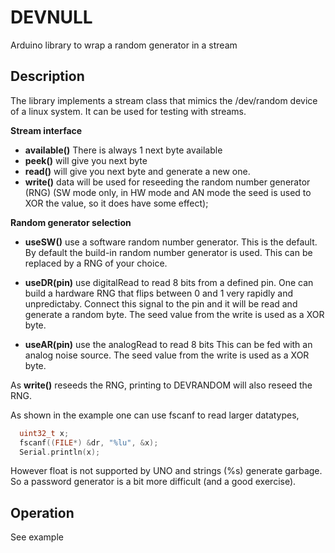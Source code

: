 # DEVNULL

Arduino library to wrap a random generator in a stream

## Description

The library implements a stream class that mimics the /dev/random
device of a linux system. It can be used for testing with streams.

**Stream interface**
* **available()** There is always 1 next byte available
* **peek()** will give you next byte
* **read()** will give you next byte and generate a new one.
* **write()** data will be used for reseeding the random number generator (RNG)
(SW mode only, in HW mode and AN mode the seed is used to XOR the value, so it
does have some effect);

**Random generator selection**

* **useSW()** use a software random number generator. This is the default.
By default the build-in random number generator is used. 
This can be replaced by a RNG of your choice. 

* **useDR(pin)** use digitalRead to read 8 bits from a defined pin.
One can build a hardware RNG that flips between 0 and 1 very rapidly and unpredictaby.
Connect this signal to the pin and it will be read and generate a random byte.
The seed value from the write is used as a XOR byte.

* **useAR(pin)** use the analogRead to read 8 bits
This can be fed with an analog noise source.
The seed value from the write is used as a XOR byte.


As **write()** reseeds the RNG, printing to DEVRANDOM will also reseed the RNG.

As shown in the example one can use fscanf to read larger datatypes, 
```cpp
  uint32_t x;
  fscanf((FILE*) &dr, "%lu", &x);
  Serial.println(x);
```
However float is not supported by UNO and strings (%s) generate garbage.
So a password generator is a bit more difficult (and a good exercise).

## Operation

See example
